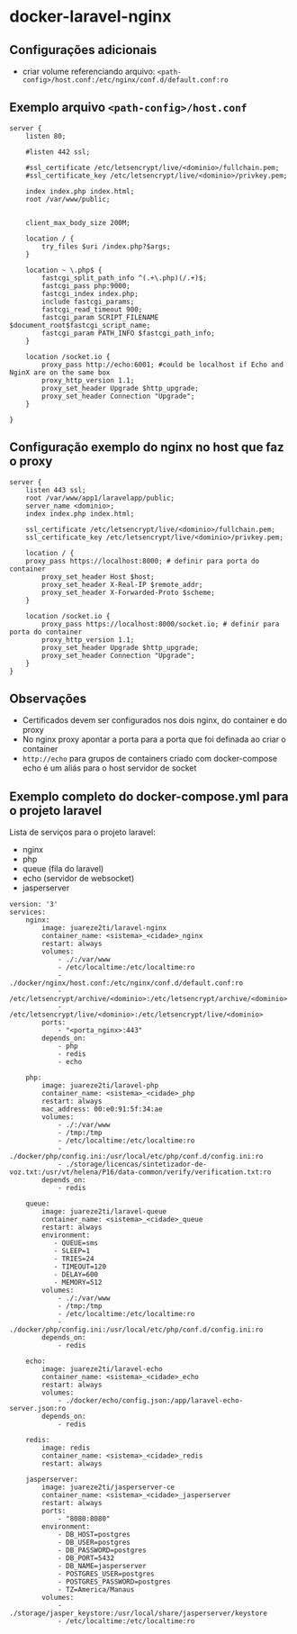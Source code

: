 # docker-laravel-nginx


## Configurações adicionais
- criar volume referenciando arquivo: `<path-config>/host.conf:/etc/nginx/conf.d/default.conf:ro`

## Exemplo arquivo `<path-config>/host.conf`

````
server {
    listen 80;

    #listen 442 ssl;

    #ssl_certificate /etc/letsencrypt/live/<dominio>/fullchain.pem;
    #ssl_certificate_key /etc/letsencrypt/live/<dominio>/privkey.pem;

    index index.php index.html;
    root /var/www/public;


    client_max_body_size 200M;

    location / {
        try_files $uri /index.php?$args;
    }

    location ~ \.php$ {
        fastcgi_split_path_info ^(.+\.php)(/.+)$;
        fastcgi_pass php:9000;
        fastcgi_index index.php;
        include fastcgi_params;
        fastcgi_read_timeout 900;
        fastcgi_param SCRIPT_FILENAME $document_root$fastcgi_script_name;
        fastcgi_param PATH_INFO $fastcgi_path_info;
    }

    location /socket.io {
	    proxy_pass http://echo:6001; #could be localhost if Echo and NginX are on the same box
	    proxy_http_version 1.1;
	    proxy_set_header Upgrade $http_upgrade;
	    proxy_set_header Connection "Upgrade";
	}

}
````

## Configuração exemplo do nginx no host que faz o proxy
````
server {
    listen 443 ssl;
    root /var/www/app1/laravelapp/public;
    server_name <dominio>;
    index index.php index.html;

    ssl_certificate /etc/letsencrypt/live/<dominio>/fullchain.pem;
    ssl_certificate_key /etc/letsencrypt/live/<dominio>/privkey.pem;

    location / {
	proxy_pass https://localhost:8000; # definir para porta do container
        proxy_set_header Host $host;
        proxy_set_header X-Real-IP $remote_addr;
    	proxy_set_header X-Forwarded-Proto $scheme;
    }

    location /socket.io {
        proxy_pass https://localhost:8000/socket.io; # definir para porta do container
        proxy_http_version 1.1;
        proxy_set_header Upgrade $http_upgrade;
        proxy_set_header Connection "Upgrade";
    }
}
````

## Observações
- Certificados devem ser configurados nos dois nginx, do container e do proxy
- No nginx proxy apontar a porta para a porta que foi definada ao criar o container
- `http://echo` para grupos de containers criado com docker-compose echo é um aliás para o host servidor de socket

## Exemplo completo do docker-compose.yml para o projeto laravel
Lista de serviços para o projeto laravel:
- nginx
- php
- queue (fila do laravel)
- echo (servidor de websocket)
- jasperserver

````
version: '3'
services:
    nginx:
        image: juareze2ti/laravel-nginx
        container_name: <sistema>_<cidade>_nginx
        restart: always
        volumes:
            - ./:/var/www
            - /etc/localtime:/etc/localtime:ro
            - ./docker/nginx/host.conf:/etc/nginx/conf.d/default.conf:ro
            - /etc/letsencrypt/archive/<dominio>:/etc/letsencrypt/archive/<dominio>
            - /etc/letsencrypt/live/<dominio>:/etc/letsencrypt/live/<dominio>
        ports:
            - "<porta_nginx>:443"
        depends_on:
            - php
            - redis
            - echo

    php:
        image: juareze2ti/laravel-php
        container_name: <sistema>_<cidade>_php
        restart: always
        mac_address: 00:e0:91:5f:34:ae
        volumes:
            - ./:/var/www
            - /tmp:/tmp
            - /etc/localtime:/etc/localtime:ro
            - ./docker/php/config.ini:/usr/local/etc/php/conf.d/config.ini:ro
            - ./storage/licencas/sintetizador-de-voz.txt:/usr/vt/helena/P16/data-common/verify/verification.txt:ro
        depends_on:
            - redis

    queue:
        image: juareze2ti/laravel-queue
        container_name: <sistema>_<cidade>_queue
        restart: always
        environment:
           - QUEUE=sms
           - SLEEP=1
           - TRIES=24
           - TIMEOUT=120
           - DELAY=600
           - MEMORY=512
        volumes:
            - ./:/var/www
            - /tmp:/tmp
            - /etc/localtime:/etc/localtime:ro
            - ./docker/php/config.ini:/usr/local/etc/php/conf.d/config.ini:ro
        depends_on:
            - redis

    echo:
        image: juareze2ti/laravel-echo
        container_name: <sistema>_<cidade>_echo
        restart: always
        volumes:
            - ./docker/echo/config.json:/app/laravel-echo-server.json:ro
        depends_on:
            - redis

    redis:
        image: redis
        container_name: <sistema>_<cidade>_redis
        restart: always

    jasperserver:
        image: juareze2ti/jasperserver-ce
        container_name: <sistema>_<cidade>_jasperserver
        restart: always
        ports:
            - "8080:8080"
        environment:
            - DB_HOST=postgres
            - DB_USER=postgres
            - DB_PASSWORD=postgres
            - DB_PORT=5432
            - DB_NAME=jasperserver
            - POSTGRES_USER=postgres
            - POSTGRES_PASSWORD=postgres
            - TZ=America/Manaus
        volumes:
            - ./storage/jasper_keystore:/usr/local/share/jasperserver/keystore
            - /etc/localtime:/etc/localtime:ro
````
